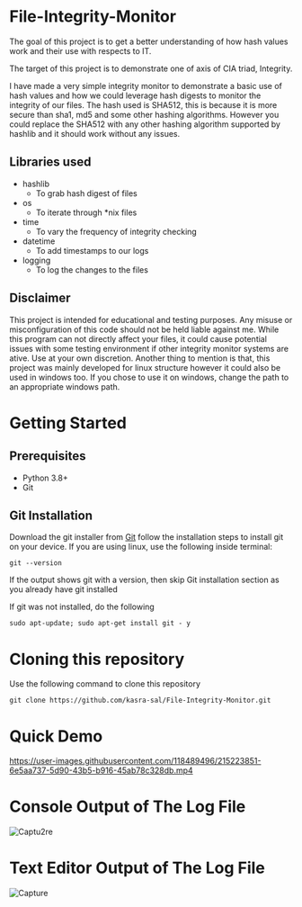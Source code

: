 # File-Integrity-Monitor

The goal of this project is to get a better understanding of how hash values work and their use with respects to IT. 

The target of this project is to demonstrate one of axis of CIA triad, Integrity. 

I have made a very simple integrity monitor to demonstrate a basic use of hash values and how we could leverage hash digests to monitor the integrity of our files.
The hash used is SHA512, this is because it is more secure than sha1, md5 and some other hashing algorithms. However you could replace the SHA512 with any other hashing algorithm supported by hashlib and it should work without any issues.

## Libraries used

- hashlib
  - To grab hash digest of files
- os
  - To iterate through *nix files
- time
  - To vary the frequency of integrity checking
- datetime
  - To add timestamps to our logs
- logging 
  - To log the changes to the files


## Disclaimer

This project is intended for educational and testing purposes. Any misuse or misconfiguration of this code should not be held liable against me.
While this program can not directly affect your files, it could cause potential issues with some testing environment if other integrity monitor systems are ative. Use at your own discretion.
Another thing to mention is that, this project was mainly developed for linux structure however it could also be used in windows too. If you chose to use it on windows, change the path to an appropriate windows path.

# Getting Started

## Prerequisites
- Python 3.8+
- Git

## Git Installation
Download the git installer from [Git](https://git-scm.com/downloads) follow the installation steps to install git on your device. If you are using linux, use the following inside terminal:
```
git --version 
```
If the output shows git with a version, then skip Git installation section as you already have git installed

If git was not installed, do the following
```
sudo apt-update; sudo apt-get install git - y
```
# Cloning this repository
Use the following command to clone this repository
```
git clone https://github.com/kasra-sal/File-Integrity-Monitor.git
```

# Quick Demo

https://user-images.githubusercontent.com/118489496/215223851-6e5aa737-5d90-43b5-b916-45ab78c328db.mp4

# Console Output of The Log File
![Captu2re](https://user-images.githubusercontent.com/118489496/215224004-90c18758-44af-4e77-956e-21e32e7b3e86.PNG)

# Text Editor Output of The Log File
![Capture](https://user-images.githubusercontent.com/118489496/215223998-faeb03c0-53c7-4e39-84d7-8dcaec745f55.PNG)
